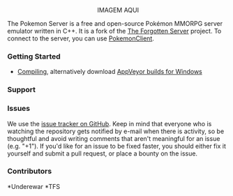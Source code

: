 
<p align="center">
	<img src=""/>	IMAGEM AQUI
</p>
<!--p align="center">
	<a href="https://travis-ci.org/therubyproject/rubyserver/" target="_blank">
		<img src="https://travis-ci.org/therubyproject/rubyserver.svg?branch=master"/>	
	</a>
	<a href="https://ci.appveyor.com/project/Leohige/rubyserver" target="_blank">
		<img src="https://ci.appveyor.com/api/projects/status/w3kku4h3thpvaopv/branch/master?svg=true"/>	
	</a>
	<a href="https://discord.gg/XTrZGpy" target="_blank">
		<img src="https://img.shields.io/discord/402528955535458342.svg"/>	
	</a>
</p-->

The Pokemon Server is a free and open-source Pokémon MMORPG server emulator written in C++. It is a fork of the [The Forgotten Server](https://github.com/otland/forgottenserver) project. To connect to the server, you can use [PokemonClient](https://github.com/rubyserver/rubyclient).

### Getting Started

* [Compiling](https://rubyserver.github.io/rubyserver/#/compiling), alternatively download [AppVeyor builds for Windows](https://ci.appveyor.com/project/Leohige/rubyserver)

### Support

### Issues

We use the [issue tracker on GitHub](https://github.com/rubyserver/rubyserver/issues). Keep in mind that everyone who is watching the repository gets notified by e-mail when there is activity, so be thoughtful and avoid writing comments that aren't meaningful for an issue (e.g. "+1"). If you'd like for an issue to be fixed faster, you should either fix it yourself and submit a pull request, or place a bounty on the issue.

### Contributors
*Underewar
*TFS
